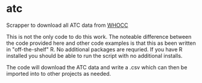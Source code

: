 # atc
Scrapper to download all ATC data from [WHOCC](https://www.whocc.no/atc_ddd_index/)

This is not the only code to do this work.  The noteable difference between the code provided here and other code examples is that this as been written in "off-the-shelf" R.  No additional packages are requried.  If you have R installed you should be able to run the script with no additional installs.

The code will download the ATC data and write a .csv which can then be imported into to other projects as needed.

